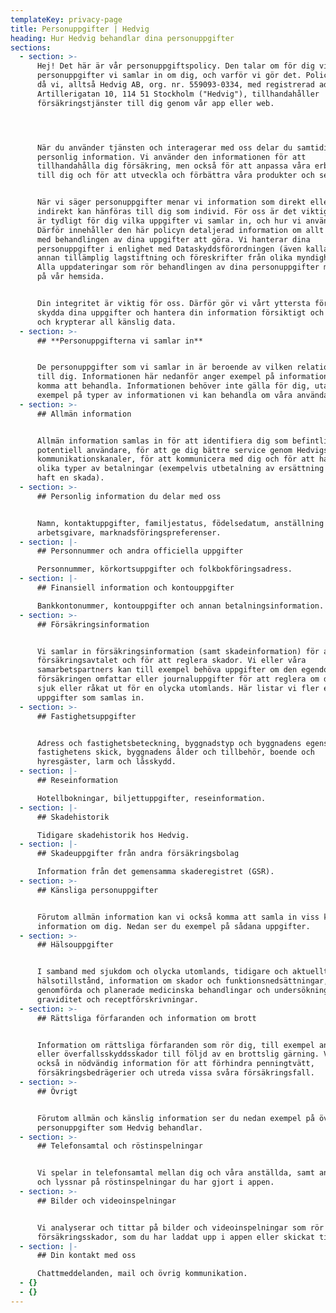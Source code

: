 ```yaml
---
templateKey: privacy-page
title: Personuppgifter | Hedvig
heading: Hur Hedvig behandlar dina personuppgifter
sections:
  - section: >-
      Hej! Det här är vår personuppgiftspolicy. Den talar om för dig vilka
      personuppgifter vi samlar in om dig, och varför vi gör det. Policyn gäller
      då vi, alltså Hedvig AB, org. nr. 559093-0334, med registrerad adress
      Artillerigatan 10, 114 51 Stockholm ("Hedvig"), tillhandahåller
      försäkringstjänster till dig genom vår app eller web.




      När du använder tjänsten och interagerar med oss delar du samtidigt
      personlig information. Vi använder den informationen för att
      tillhandahålla dig försäkring, men också för att anpassa våra erbjudanden
      till dig och för att utveckla och förbättra våra produkter och service.


      När vi säger personuppgifter menar vi information som direkt eller
      indirekt kan hänföras till dig som individ. För oss är det viktigt att det
      är tydligt för dig vilka uppgifter vi samlar in, och hur vi använder dem.
      Därför innehåller den här policyn detaljerad information om allt som har
      med behandlingen av dina uppgifter att göra. Vi hanterar dina
      personuppgifter i enlighet med Dataskyddsförordningen (även kallat GDPR),
      annan tillämplig lagstiftning och föreskrifter från olika myndigheter.
      Alla uppdateringar som rör behandlingen av dina personuppgifter meddelas
      på vår hemsida.


      Din integritet är viktig för oss. Därför gör vi vårt yttersta för att
      skydda dina uppgifter och hantera din information försiktigt och varsamt,
      och krypterar all känslig data.
  - section: >-
      ## **Personuppgifterna vi samlar in**


      De personuppgifter som vi samlar in är beroende av vilken relation vi har
      till dig. Informationen här nedanför anger exempel på information vi kan
      komma att behandla. Informationen behöver inte gälla för dig, utan är
      exempel på typer av informationen vi kan behandla om våra användare.
  - section: >-
      ## Allmän information


      Allmän information samlas in för att identifiera dig som befintlig eller
      potentiell användare, för att ge dig bättre service genom Hedvigs
      kommunikationskanaler, för att kommunicera med dig och för att hantera
      olika typer av betalningar (exempelvis utbetalning av ersättning om du har
      haft en skada).
  - section: >-
      ## Personlig information du delar med oss


      Namn, kontaktuppgifter, familjestatus, födelsedatum, anställning och
      arbetsgivare, marknadsföringspreferenser.
  - section: |-
      ## Personnummer och andra officiella uppgifter

      Personnummer, körkortsuppgifter och folkbokföringsadress.
  - section: |-
      ## Finansiell information och kontouppgifter

      Bankkontonummer, kontouppgifter och annan betalningsinformation.
  - section: >-
      ## Försäkringsinformation


      Vi samlar in försäkringsinformation (samt skadeinformation) för att ingå
      försäkringsavtalet och för att reglera skador. Vi eller våra
      samarbetspartners kan till exempel behöva uppgifter om den egendom som
      försäkringen omfattar eller journaluppgifter för att reglera om du blivit
      sjuk eller råkat ut för en olycka utomlands. Här listar vi fler exempel på
      uppgifter som samlas in.
  - section: >-
      ## Fastighetsuppgifter


      Adress och fastighetsbeteckning, byggnadstyp och byggnadens egenskaper,
      fastighetens skick, byggnadens ålder och tillbehör, boende och
      hyresgäster, larm och låsskydd.
  - section: |-
      ## Reseinformation

      Hotellbokningar, biljettuppgifter, reseinformation.
  - section: |-
      ## Skadehistorik

      Tidigare skadehistorik hos Hedvig.
  - section: |-
      ## Skadeuppgifter från andra försäkringsbolag

      Information från det gemensamma skaderegistret (GSR).
  - section: >-
      ## Känsliga personuppgifter


      Förutom allmän information kan vi också komma att samla in viss känslig
      information om dig. Nedan ser du exempel på sådana uppgifter.
  - section: >-
      ## Hälsouppgifter


      I samband med sjukdom och olycka utomlands, tidigare och aktuellt
      hälsotillstånd, information om skador och funktionsnedsättningar,
      genomförda och planerade medicinska behandlingar och undersökningar,
      graviditet och receptförskrivningar.
  - section: >-
      ## Rättsliga förfaranden och information om brott


      Information om rättsliga förfaranden som rör dig, till exempel ansvars-
      eller överfallsskyddsskador till följd av en brottslig gärning. Vi samlar
      också in nödvändig information för att förhindra penningtvätt,
      försäkringsbedrägerier och utreda vissa svåra försäkringsfall.
  - section: >-
      ## Övrigt


      Förutom allmän och känslig information ser du nedan exempel på övriga
      personuppgifter som Hedvig behandlar.
  - section: >-
      ## Telefonsamtal och röstinspelningar


      Vi spelar in telefonsamtal mellan dig och våra anställda, samt analyserar
      och lyssnar på röstinspelningar du har gjort i appen.
  - section: >-
      ## Bilder och videoinspelningar


      Vi analyserar och tittar på bilder och videoinspelningar som rör
      försäkringsskador, som du har laddat upp i appen eller skickat till oss.
  - section: |-
      ## Din kontakt med oss

      Chattmeddelanden, mail och övrig kommunikation.
  - {}
  - {}
---
```


